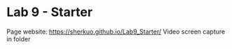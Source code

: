# Lab 9 - Starter
Page website: https://sherkuo.github.io/Lab9_Starter/
Video screen capture in folder